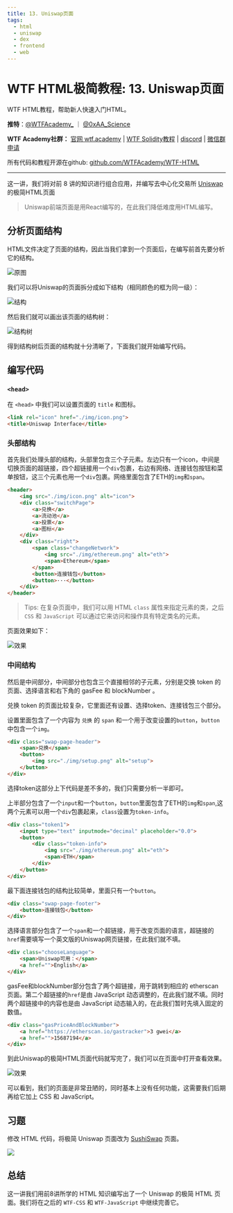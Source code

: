 ```yaml
---
title: 13. Uniswap页面
tags:
  - html
  - uniswap
  - dex
  - frontend
  - web
---
```

# WTF HTML极简教程: 13. Uniswap页面

WTF HTML教程，帮助新人快速入门HTML。

**推特**：[@WTFAcademy_](https://twitter.com/WTFAcademy_)  ｜ [@0xAA_Science](https://twitter.com/0xAA_Science) 

**WTF Academy社群：** [官网 wtf.academy](https://wtf.academy) | [WTF Solidity教程](https://github.com/AmazingAng/WTFSolidity) | [discord](https://discord.gg/5akcruXrsk) | [微信群申请](https://docs.google.com/forms/d/e/1FAIpQLSe4KGT8Sh6sJ7hedQRuIYirOoZK_85miz3dw7vA1-YjodgJ-A/viewform?usp=sf_link)

所有代码和教程开源在github: [github.com/WTFAcademy/WTF-HTML](https://github.com/WTFAcademy/WTF-HTML)

---

这一讲，我们将对前 8 讲的知识进行组合应用，并编写去中心化交易所 [Uniswap](https://app.uniswap.org) 的极简HTML页面

>Uniswap前端页面是用React编写的，在此我们降低难度用HTML编写。


## 分析页面结构

HTML文件决定了页面的结构，因此当我们拿到一个页面后，在编写前首先要分析它的结构。

![原图](./img/9-1.jpg)

我们可以将Uniswap的页面拆分成如下结构（相同颜色的框为同一级）：

![结构](./img/9-2.jpg)

然后我们就可以画出该页面的结构树：

![结构树](./img/9-3.jpg)

得到结构树后页面的结构就十分清晰了，下面我们就开始编写代码。

## 编写代码

### `<head>`

在 `<head>` 中我们可以设置页面的 `title` 和图标。

```html
<link rel="icon" href="./img/icon.png">
<title>Uniswap Interface</title>
```

### 头部结构

首先我们处理头部的结构，头部里包含三个子元素。左边只有一个icon，中间是切换页面的超链接，四个超链接用一个`div`包裹，右边有网络、连接钱包按钮和菜单按钮，这三个元素也用一个`div`包裹。网络里面包含了ETH的`img`和`span`。

```html
<header>
    <img src="./img/icon.png" alt="icon">
    <div class="switchPage">
        <a>兑换</a>
        <a>流动池</a>
        <a>投票</a>
        <a>图标</a>
    </div>
    <div class="right">
        <span class="changeNetwork">
            <img src="./img/ethereum.png" alt="eth">
            <span>Ethereum</span>
        </span>
        <button>连接钱包</button>
        <button>···</button>
    </div>
</header>
```

> Tips: 在复杂页面中，我们可以用 HTML `class` 属性来指定元素的类，之后 `CSS` 和 `JavaScript` 可以通过它来访问和操作具有特定类名的元素。

页面效果如下：

![效果](./img/9-4.jpg)

### 中间结构

然后是中间部分，中间部分也包含三个直接相邻的子元素，分别是交换 token 的页面、选择语言和右下角的 gasFee 和 blockNumber 。

兑换 token 的页面比较复杂，它里面还有设置、选择token、连接钱包三个部分。

设置里面包含了一个内容为 `兑换` 的 `span` 和一个用于改变设置的`button`，`button`中包含一个`img`。

```html
<div class="swap-page-header">
    <span>兑换</span>
    <button>
        <img src="./img/setup.png" alt="setup">
    </button>
</div>
```
选择token这部分上下代码是差不多的，我们只需要分析一半即可。

上半部分包含了一个`input`和一个`button`，`button`里面包含了ETH的`img`和`span`,这两个元素可以用一个`div`包裹起来，`class`设置为`token-info`。

```html
<div class="token1">
    <input type="text" inputmode="decimal" placeholder="0.0">
    <button>
        <div class="token-info">
            <img src="./img/ethereum.png" alt="eth">
            <span>ETH</span>
        </div>
    </button>
</div>
```

最下面连接钱包的结构比较简单，里面只有一个`button`。

```html
<div class="swap-page-footer">
    <button>连接钱包</button>
</div>
```

选择语言部分包含了一个`span`和一个超链接，用于改变页面的语言，超链接的`href`需要填写一个英文版的Uniswap网页链接，在此我们就不填。

```html
<div class="chooseLanguage">
    <span>Uniswap可用：</span>
    <a href="">English</a>
</div>
```

gasFee和blockNumber部分包含了两个超链接，用于跳转到相应的 etherscan 页面。第二个超链接的`href`是由 JavaScript 动态调整的，在此我们就不填。同时两个超链接中的内容也是由 JavaScript 动态输入的，在此我们暂时先填入固定的数值。

```html
<div class="gasPriceAndBlockNumber">
    <a href="https://etherscan.io/gastracker">3 gwei</a>
    <a href="">15687194</a>
</div>
```

到此Uniswap的极简HTML页面代码就写完了，我们可以在页面中打开查看效果。

![效果](./img/9-5.jpg)

可以看到，我们的页面是非常丑陋的，同时基本上没有任何功能，这需要我们后期再给它加上 CSS 和 JavaScript。

## 习题

修改 HTML 代码，将极简 Uniswap 页面改为 [SushiSwap](https://www.sushi.com/swap) 页面。

![](./img/9-6.png)

## 总结

这一讲我们用前8讲所学的 HTML 知识编写出了一个 Uniswap 的极简 HTML 页面。我们将在之后的 `WTF-CSS` 和 `WTF-JavaScript` 中继续完善它。
